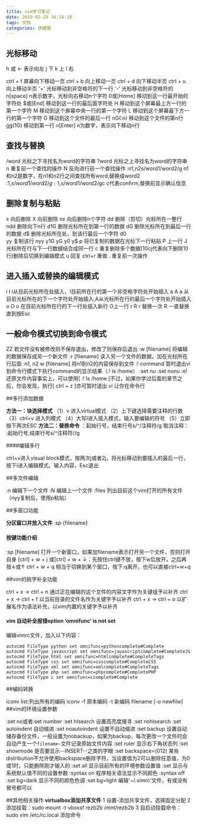 ```yaml
---
title: vim学习笔记
date: 2019-02-28 16:34:10
tags: 文档
categories: 快捷键
---
```

## 光标移动

h 或 <- 表示向左
j 下
k 上
l 右

ctrl + f     屏幕向下移动一页
ctrl + b     向上移动一页
ctrl + d     向下移动半页
ctrl + u     向上移动半页
'+'          光标移动到非空格符的下一行
'-'          光标移动到非空格符的
n[space]   n表示数字，光标向右移动n个字符
0或[Home]  移动到这一行最开始的字符处
$或[End]   移动到这一行的最后面字符处
H          移动到这个屏幕最上方一行的第一个字符
M          移动到这个屏幕中央一行的第一个字符
L          移动到这个屏幕最下方一行的第一个字符
G          移动到这个文件的最后一行
nG(:n)     移动到这个文件的第n行
gg(1G)     移动到第一行
n[Enter]   n为数字，表示向下移动n行

## 查找与替换

/word 光标之下寻找名为word的字符串
?word 光标之上寻找名为word的字符串
n     重复前一个查找的操作
N     反向进行前一个查找操作
:n1,n2s/word1/word2/g    n1和n2是数字，在n1和n2行之间查找所有word,替换成word2
:1,$s/word1/word2/g      
:1,$s/word1/word2/gc     c代表confirm,替换前显示确认信息
## 删除复制与粘贴
x       向后删除
X       向前删除
nx      向后删除n个字符
dd      删除（剪切）光标所在一整行
ndd     删除向下n行
d1G     删除光标所在到第一行的数据
dG      删除光标所在到最后一行的数据
d$      删除光标所在处，到该行最后一个字符
d0      
yy      复制该行
nyy
y1G
yG
y0
y$
p       将已复制的数据在光标下一行粘贴
P       上一行
J       光标所在行与下一行数据结合成同一行
c       重复删除多个数据(10cj代表向下删除10行)删除后切换到编辑模式
u       回复
ctrl+r  重做
.       重复前一次操作

## 进入插入或替换的编辑模式

i I     i从目前光标所在处插入，I目前所在行的第一个非空格字符处开始插入
a A     a 从目前光标所在的下一个字符处开始插入,A从光标所在行的最后一个字符处开始插入
o O     o 在目前光标所在行的下一行处插入新行  O上一行
r R     r 替换一次 R 一直替换直到按Esc

## 一般命令模式切换到命令模式

ZZ      若文件没有被修改则不保存退出，修改了则保存后退出
:w [filename] 将编辑的数据保存成另一个新文件
:r [filename] 读入另一个文件的数据，加在光标所在行后面
:n1, n2 w [filename] 将n1到n2的内容保存到文件
:! command 暂时退出vi到命令行模式下执行command的显示结果（:! ls /home）
:set nu
:set nonu
:e! 还原文件内容事实上，可以使用[ :! ls /home ]不过，如果你学过后面的章节之后，你会发现，执行[ ctrl + z ]亦可暂时退出 vi 让你在命令行

##多行添加数据

**方法一：块选择模式**
（1）v 进入virtual模式
（2）上下键选择需要注释的行数
（3）ctrl+v 进入列模式
（4）大写I进入插入模式，输入要编辑的符号
（5）立即按下两次ESC
**方法二：替换命令**
：起始行号，结束行号s/^/注释符/g
取消注释：
:起始行号,结束行号s/^注释符//g

####编辑多行

ctrl+v进入visual block模式，按两次j或者2j，将光标移动到要插入的最后一行，按下i进入编辑模式。输入内容，Esc退出

##多文件编辑

:n 编辑下一个文件
:N 编辑上一个文件
:files 列出目前这个vim打开的所有文件
（nyy复制后，使用p粘贴）

##多窗口功能

**分区窗口并放入文件**
:sp {filename}
#### 按键功能介绍
:sp [filename] 打开一个新窗口，如果加filename表示打开另一个文件，否则打开自身
[ctrl] + w + j 或[ctrl] + w + ↓：先按住ctrl键不放，按下w后放开，之后再按↓或↑
ctrl + w + q 相当于切换到某个窗口，按下:q离开，也可以直接ctrl+w+q

##vim的挑字补全功能

ctrl + x -> ctrl + n 通过正在编辑的这个文件的内容文字作为关键组予以补齐
ctrl + x -> ctrl + f 以当前目录的文件名作为关键字予以补齐
ctrl + x -> ctrl + o 以扩展名作为语法补充，以vim内置的关键字予以补齐

#### vim 自动补全报错option ‘omnifunc’ is not set

编辑vimrc文件，加入以下内容：
```
autocmd FileType python set omnifunc=pythoncomplete#Complete
autocmd FileType javascript set omnifunc=javascriptcomplete#CompleteJS
autocmd FileType html set omnifunc=htmlcomplete#CompleteTags
autocmd FileType css set omnifunc=csscomplete#CompleteCSS
autocmd FileType xml set omnifunc=xmlcomplete#CompleteTags
autocmd FileType php set omnifunc=phpcomplete#CompletePHP
autocmd FileType c set omnifunc=ccomplete#Complete
```

##编码转换

iconv list:列出所有的编码
iconv -f 原本编码 -t 新编码 filename [-o newfilw]
##vim的环境设置参数

:set no或者:set number
:set hlsearch 设置高亮度搜寻
:set nohlsearch
:set autoindent 自动缩进
:set noautoindent 设置不自动缩进
:set backup 设置自动储存备份文件，一般设置为nobackup，如果为backup，每次更改一个文件时会自动产生一个`filename~`文件记录原始文件内容
:set ruler 显示右下角状态列
:set showmode 是否要显示--INSERT--之类的字眼
:set backspace=(012) 某些distribution不允许使用backspace删除字符，当设置值为2可以删除任意值，为0或1时，只能删除刚才输入的
:set all 显示目前所有的环境参数设置值
:set 显示与系统默认值不同的设置参数
:syntax on 程序相关语法显示不同颜色
:syntax off 
:set bg=dark 显示不同的颜色色调
:set bg=light 编辑'~/.vimrc'文件，有或没有冒号都可以

##其他相关操作
**virtualbox添加共享文件**
1 设置-添加共享文件，选择固定分配
2 添加挂载：sudo mount -t vboxsf rezb2b /mnt/rezb2b
3 自启动挂载命令：sudo vim /etc/rc.local 添加命令

